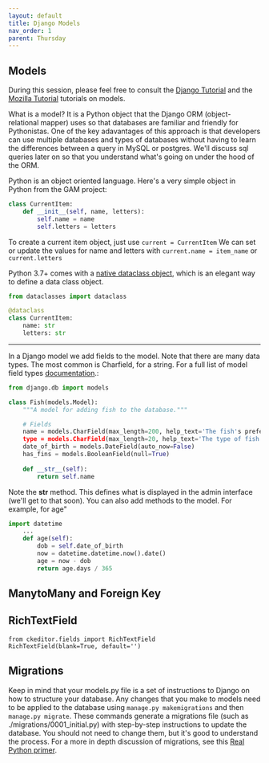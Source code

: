 ```yaml
---
layout: default
title: Django Models 
nav_order: 1
parent: Thursday 
---
```

## Models 
During this session, please feel free to consult the [Django Tutorial](https://docs.djangoproject.com/en/2.2/intro/tutorial02/)
and the [Mozilla Tutorial](https://developer.mozilla.org/en-US/docs/Learn/Server-side/Django/Models) tutorials on models. 

What is a model?  It is a Python object that the Django ORM (object-relational mapper) uses so that databases are familiar and friendly for Pythonistas. One of the key adavantages of this approach is that developers can use multiple databases and types of databases without having to learn the differences between a query in MySQL or postgres.  We'll discuss sql queries later on so that you understand what's going on under the hood of the ORM.     

Python is an object oriented language. Here's a very simple object in Python from the GAM project:

```python 
class CurrentItem:
    def __init__(self, name, letters):
        self.name = name
        self.letters = letters
```

To create a current item object, just use `current = CurrentItem`
We can set or update the values for name and letters with `current.name = item_name` or `current.letters`

Python 3.7+ comes with a [native dataclass object](https://realpython.com/python-data-classes/), which is an elegant way to define a data class object. 

```python
from dataclasses import dataclass

@dataclass
class CurrentItem:
    name: str
    letters: str
```

---
In a Django model we add fields to the model. Note that there are many data types.  The most common is Charfield, for a string.  For a full list of model field types [documentation](https://docs.djangoproject.com/en/2.2/ref/models/fields/#model-field-types).:

```python
from django.db import models

class Fish(models.Model):
    """A model for adding fish to the database."""

    # Fields
    name = models.CharField(max_length=200, help_text='The fish's prefered name')
    type = models.CharField(max_length=20, help_text='The type of fish')
    date_of_birth = models.DateField(auto_now=False)
    has_fins = models.BooleanField(null=True)
    
    def __str__(self):
        return self.name
```

Note the __str__ method.  This defines what is displayed in the admin interface (we'll get to that soon). 
You can also add methods to the model. For example, for age"

```python
import datetime 
    ... 
    def age(self):
        dob = self.date_of_birth
        now = datetime.datetime.now().date()
        age = now - dob
        return age.days / 365
```

## ManytoMany and Foreign Key

## RichTextField
```
from ckeditor.fields import RichTextField
RichTextField(blank=True, default='')
```

## Migrations 

Keep in mind that your models.py file is a set of instructions to Django on how to structure your database.  Any changes that you make to models need to be applied to the database using `manage.py makemigrations` and then `manage.py migrate`.  These commands generate a migrations file (such as ./migrations/0001_initial.py) with step-by-step instructions to update the database.  You should not need to change them, but it's good to understand the process.  For a more in depth discussion of migrations, see this [Real Python primer](https://realpython.com/django-migrations-a-primer/).  

